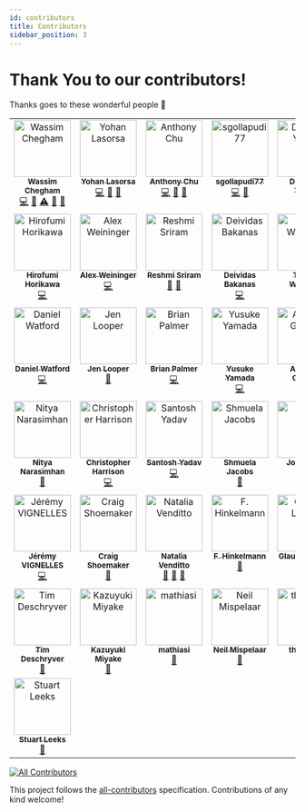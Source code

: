 ```yaml
---
id: contributors
title: Contributors
sidebar_position: 3
---
```


# Thank You to our contributors!

Thanks goes to these wonderful people 🎉

<!-- ALL-CONTRIBUTORS-LIST:START - Do not remove or modify this section -->
<!-- prettier-ignore-start -->
<!-- markdownlint-disable -->
<table>
  <tbody>
    <tr>
      <td align="center" valign="top" width="16.66%"><a href="https://wassim.dev/"><img src="https://avatars.githubusercontent.com/u/1699357?v=4?s=100" width="100px;" alt="Wassim Chegham"/><br /><sub><b>Wassim Chegham</b></sub></a><br /><a href="https://github.com/Azure/static-web-apps-cli/commits?author=manekinekko" title="Code">💻</a> <a href="#maintenance-manekinekko" title="Maintenance">🚧</a> <a href="https://github.com/Azure/static-web-apps-cli/commits?author=manekinekko" title="Tests">⚠️</a> <a href="https://github.com/Azure/static-web-apps-cli/pulls?q=is%3Apr+reviewed-by%3Amanekinekko" title="Reviewed Pull Requests">👀</a> <a href="#tool-manekinekko" title="Tools">🔧</a></td>
      <td align="center" valign="top" width="16.66%"><a href="https://github.com/sinedied"><img src="https://avatars.githubusercontent.com/u/593151?v=4?s=100" width="100px;" alt="Yohan Lasorsa"/><br /><sub><b>Yohan Lasorsa</b></sub></a><br /><a href="https://github.com/Azure/static-web-apps-cli/commits?author=sinedied" title="Code">💻</a> <a href="https://github.com/Azure/static-web-apps-cli/commits?author=sinedied" title="Documentation">📖</a> <a href="https://github.com/Azure/static-web-apps-cli/pulls?q=is%3Apr+reviewed-by%3Asinedied" title="Reviewed Pull Requests">👀</a></td>
      <td align="center" valign="top" width="16.66%"><a href="https://anthonychu.ca/"><img src="https://avatars.githubusercontent.com/u/3982077?v=4?s=100" width="100px;" alt="Anthony Chu"/><br /><sub><b>Anthony Chu</b></sub></a><br /><a href="https://github.com/Azure/static-web-apps-cli/commits?author=anthonychu" title="Code">💻</a> <a href="#projectManagement-anthonychu" title="Project Management">📆</a> <a href="https://github.com/Azure/static-web-apps-cli/commits?author=anthonychu" title="Documentation">📖</a></td>
      <td align="center" valign="top" width="16.66%"><a href="https://github.com/sgollapudi77"><img src="https://avatars.githubusercontent.com/u/85578033?v=4?s=100" width="100px;" alt="sgollapudi77"/><br /><sub><b>sgollapudi77</b></sub></a><br /><a href="https://github.com/Azure/static-web-apps-cli/commits?author=sgollapudi77" title="Code">💻</a> <a href="#maintenance-sgollapudi77" title="Maintenance">🚧</a></td>
      <td align="center" valign="top" width="16.66%"><a href="https://devansuyadav.live/"><img src="https://avatars.githubusercontent.com/u/62554685?v=4?s=100" width="100px;" alt="Devansu Yadav"/><br /><sub><b>Devansu Yadav</b></sub></a><br /><a href="https://github.com/Azure/static-web-apps-cli/commits?author=Devansu-Yadav" title="Code">💻</a></td>
      <td align="center" valign="top" width="16.66%"><a href="https://www.aaron-powell.com/"><img src="https://avatars.githubusercontent.com/u/434140?v=4?s=100" width="100px;" alt="Aaron Powell"/><br /><sub><b>Aaron Powell</b></sub></a><br /><a href="https://github.com/Azure/static-web-apps-cli/commits?author=aaronpowell" title="Code">💻</a></td>
    </tr>
    <tr>
      <td align="center" valign="top" width="16.66%"><a href="https://github.com/horihiro"><img src="https://avatars.githubusercontent.com/u/4566555?v=4?s=100" width="100px;" alt="Hirofumi Horikawa"/><br /><sub><b>Hirofumi Horikawa</b></sub></a><br /><a href="https://github.com/Azure/static-web-apps-cli/commits?author=horihiro" title="Code">💻</a></td>
      <td align="center" valign="top" width="16.66%"><a href="https://github.com/alexweininger"><img src="https://avatars.githubusercontent.com/u/12476526?v=4?s=100" width="100px;" alt="Alex Weininger"/><br /><sub><b>Alex Weininger</b></sub></a><br /><a href="https://github.com/Azure/static-web-apps-cli/commits?author=alexweininger" title="Code">💻</a></td>
      <td align="center" valign="top" width="16.66%"><a href="https://github.com/Reshmi-Sriram"><img src="https://avatars.githubusercontent.com/u/85954235?v=4?s=100" width="100px;" alt="Reshmi Sriram"/><br /><sub><b>Reshmi Sriram</b></sub></a><br /><a href="https://github.com/Azure/static-web-apps-cli/commits?author=Reshmi-Sriram" title="Documentation">📖</a> <a href="#projectManagement-Reshmi-Sriram" title="Project Management">📆</a></td>
      <td align="center" valign="top" width="16.66%"><a href="https://bakanas.lt/"><img src="https://avatars.githubusercontent.com/u/13733045?v=4?s=100" width="100px;" alt="Deividas Bakanas"/><br /><sub><b>Deividas Bakanas</b></sub></a><br /><a href="https://github.com/Azure/static-web-apps-cli/commits?author=DeividasBakanas" title="Code">💻</a></td>
      <td align="center" valign="top" width="16.66%"><a href="http://tush.wordpress.com/"><img src="https://avatars.githubusercontent.com/u/153876?v=4?s=100" width="100px;" alt="Tushar Wadekar"/><br /><sub><b>Tushar Wadekar</b></sub></a><br /><a href="https://github.com/Azure/static-web-apps-cli/commits?author=tush" title="Code">💻</a></td>
      <td align="center" valign="top" width="16.66%"><a href="http://jameschambers.com/"><img src="https://avatars.githubusercontent.com/u/1197383?v=4?s=100" width="100px;" alt="James Chambers"/><br /><sub><b>James Chambers</b></sub></a><br /><a href="https://github.com/Azure/static-web-apps-cli/commits?author=MisterJames" title="Documentation">📖</a></td>
    </tr>
    <tr>
      <td align="center" valign="top" width="16.66%"><a href="https://www.watfordconsulting.com/"><img src="https://avatars.githubusercontent.com/u/5949502?v=4?s=100" width="100px;" alt="Daniel Watford"/><br /><sub><b>Daniel Watford</b></sub></a><br /><a href="https://github.com/Azure/static-web-apps-cli/commits?author=danwatford" title="Code">💻</a></td>
      <td align="center" valign="top" width="16.66%"><a href="http://www.jenlooper.com/"><img src="https://avatars.githubusercontent.com/u/1450004?v=4?s=100" width="100px;" alt="Jen Looper"/><br /><sub><b>Jen Looper</b></sub></a><br /><a href="https://github.com/Azure/static-web-apps-cli/commits?author=jlooper" title="Documentation">📖</a></td>
      <td align="center" valign="top" width="16.66%"><a href="http://codekitchen.net/"><img src="https://avatars.githubusercontent.com/u/52172?v=4?s=100" width="100px;" alt="Brian Palmer"/><br /><sub><b>Brian Palmer</b></sub></a><br /><a href="https://github.com/Azure/static-web-apps-cli/commits?author=codekitchen" title="Code">💻</a></td>
      <td align="center" valign="top" width="16.66%"><a href="http://teitoku-window.hatenablog.com/"><img src="https://avatars.githubusercontent.com/u/1955233?v=4?s=100" width="100px;" alt="Yusuke Yamada"/><br /><sub><b>Yusuke Yamada</b></sub></a><br /><a href="https://github.com/Azure/static-web-apps-cli/commits?author=yamachu" title="Code">💻</a></td>
      <td align="center" valign="top" width="16.66%"><a href="https://github.com/garand"><img src="https://avatars.githubusercontent.com/u/82437?v=4?s=100" width="100px;" alt="Anthony Garand"/><br /><sub><b>Anthony Garand</b></sub></a><br /><a href="https://github.com/Azure/static-web-apps-cli/commits?author=garand" title="Code">💻</a></td>
      <td align="center" valign="top" width="16.66%"><a href="https://github.com/simonaco"><img src="https://avatars.githubusercontent.com/u/1573904?v=4?s=100" width="100px;" alt="Simona Cotin"/><br /><sub><b>Simona Cotin</b></sub></a><br /><a href="https://github.com/Azure/static-web-apps-cli/commits?author=simonaco" title="Documentation">📖</a></td>
    </tr>
    <tr>
      <td align="center" valign="top" width="16.66%"><a href="http://www.linkedin.com/in/nityan"><img src="https://avatars.githubusercontent.com/u/279083?v=4?s=100" width="100px;" alt="Nitya Narasimhan"/><br /><sub><b>Nitya Narasimhan</b></sub></a><br /><a href="https://github.com/Azure/static-web-apps-cli/commits?author=nitya" title="Documentation">📖</a></td>
      <td align="center" valign="top" width="16.66%"><a href="https://github.com/GeekTrainer"><img src="https://avatars.githubusercontent.com/u/6109729?v=4?s=100" width="100px;" alt="Christopher Harrison"/><br /><sub><b>Christopher Harrison</b></sub></a><br /><a href="https://github.com/Azure/static-web-apps-cli/commits?author=GeekTrainer" title="Code">💻</a></td>
      <td align="center" valign="top" width="16.66%"><a href="https://www.santoshyadav.dev/"><img src="https://avatars.githubusercontent.com/u/11923975?v=4?s=100" width="100px;" alt="Santosh Yadav"/><br /><sub><b>Santosh Yadav</b></sub></a><br /><a href="https://github.com/Azure/static-web-apps-cli/commits?author=santoshyadavdev" title="Code">💻</a></td>
      <td align="center" valign="top" width="16.66%"><a href="https://github.com/shmool"><img src="https://avatars.githubusercontent.com/u/4953875?v=4?s=100" width="100px;" alt="Shmuela Jacobs"/><br /><sub><b>Shmuela Jacobs</b></sub></a><br /><a href="https://github.com/Azure/static-web-apps-cli/commits?author=shmool" title="Documentation">📖</a></td>
      <td align="center" valign="top" width="16.66%"><a href="http://johnpapa.net/"><img src="https://avatars.githubusercontent.com/u/1202528?v=4?s=100" width="100px;" alt="John Papa"/><br /><sub><b>John Papa</b></sub></a><br /><a href="https://github.com/Azure/static-web-apps-cli/commits?author=johnpapa" title="Documentation">📖</a></td>
      <td align="center" valign="top" width="16.66%"><a href="https://github.com/danielgary"><img src="https://avatars.githubusercontent.com/u/5438098?v=4?s=100" width="100px;" alt="Daniel Gary"/><br /><sub><b>Daniel Gary</b></sub></a><br /><a href="https://github.com/Azure/static-web-apps-cli/commits?author=danielgary" title="Code">💻</a></td>
    </tr>
    <tr>
      <td align="center" valign="top" width="16.66%"><a href="https://github.com/jeremyVignelles"><img src="https://avatars.githubusercontent.com/u/3399355?v=4?s=100" width="100px;" alt="Jérémy VIGNELLES"/><br /><sub><b>Jérémy VIGNELLES</b></sub></a><br /><a href="https://github.com/Azure/static-web-apps-cli/commits?author=jeremyVignelles" title="Code">💻</a></td>
      <td align="center" valign="top" width="16.66%"><a href="http://craigshoemaker.io/"><img src="https://avatars.githubusercontent.com/u/127797?v=4?s=100" width="100px;" alt="Craig Shoemaker"/><br /><sub><b>Craig Shoemaker</b></sub></a><br /><a href="https://github.com/Azure/static-web-apps-cli/commits?author=craigshoemaker" title="Documentation">📖</a></td>
      <td align="center" valign="top" width="16.66%"><a href="https://github.com/anfibiacreativa"><img src="https://avatars.githubusercontent.com/u/4014025?v=4?s=100" width="100px;" alt="Natalia Venditto"/><br /><sub><b>Natalia Venditto</b></sub></a><br /><a href="#research-anfibiacreativa" title="Research">🔬</a> <a href="#userTesting-anfibiacreativa" title="User Testing">📓</a> <a href="https://github.com/Azure/static-web-apps-cli/commits?author=anfibiacreativa" title="Documentation">📖</a></td>
      <td align="center" valign="top" width="16.66%"><a href="https://fhinkel.rocks/"><img src="https://avatars.githubusercontent.com/u/101553?v=4?s=100" width="100px;" alt="F. Hinkelmann"/><br /><sub><b>F. Hinkelmann</b></sub></a><br /><a href="#userTesting-fhinkel" title="User Testing">📓</a></td>
      <td align="center" valign="top" width="16.66%"><a href="https://github.com/glaucia86"><img src="https://avatars.githubusercontent.com/u/1631477?v=4?s=100" width="100px;" alt="Glaucia Lemos"/><br /><sub><b>Glaucia Lemos</b></sub></a><br /><a href="#userTesting-glaucia86" title="User Testing">📓</a></td>
      <td align="center" valign="top" width="16.66%"><a href="https://github.com/SIkebe"><img src="https://avatars.githubusercontent.com/u/17608272?v=4?s=100" width="100px;" alt="SIkebe"/><br /><sub><b>SIkebe</b></sub></a><br /><a href="https://github.com/Azure/static-web-apps-cli/commits?author=SIkebe" title="Documentation">📖</a></td>
    </tr>
    <tr>
      <td align="center" valign="top" width="16.66%"><a href="http://timdeschryver.dev"><img src="https://avatars.githubusercontent.com/u/28659384?v=4?s=100" width="100px;" alt="Tim Deschryver"/><br /><sub><b>Tim Deschryver</b></sub></a><br /><a href="https://github.com/Azure/static-web-apps-cli/commits?author=timdeschryver" title="Documentation">📖</a></td>
      <td align="center" valign="top" width="16.66%"><a href="https://k-miyake.github.io/blog/"><img src="https://avatars.githubusercontent.com/u/1104403?v=4?s=100" width="100px;" alt="Kazuyuki Miyake"/><br /><sub><b>Kazuyuki Miyake</b></sub></a><br /><a href="https://github.com/Azure/static-web-apps-cli/commits?author=k-miyake" title="Documentation">📖</a></td>
      <td align="center" valign="top" width="16.66%"><a href="https://github.com/mathiasi"><img src="https://avatars.githubusercontent.com/u/2315801?v=4?s=100" width="100px;" alt="mathiasi"/><br /><sub><b>mathiasi</b></sub></a><br /><a href="https://github.com/Azure/static-web-apps-cli/commits?author=mathiasi" title="Documentation">📖</a></td>
      <td align="center" valign="top" width="16.66%"><a href="https://github.com/neilmispelaar"><img src="https://avatars.githubusercontent.com/u/9325038?v=4?s=100" width="100px;" alt="Neil Mispelaar"/><br /><sub><b>Neil Mispelaar</b></sub></a><br /><a href="https://github.com/Azure/static-web-apps-cli/commits?author=neilmispelaar" title="Documentation">📖</a></td>
      <td align="center" valign="top" width="16.66%"><a href="https://github.com/thsackos"><img src="https://avatars.githubusercontent.com/u/47867435?v=4?s=100" width="100px;" alt="thsackos"/><br /><sub><b>thsackos</b></sub></a><br /><a href="https://github.com/Azure/static-web-apps-cli/commits?author=thsackos" title="Code">💻</a></td>
      <td align="center" valign="top" width="16.66%"><a href="https://github.com/rupareddy5-21"><img src="https://avatars.githubusercontent.com/u/85722799?v=4?s=100" width="100px;" alt="Rupa Reddy"/><br /><sub><b>Rupa Reddy</b></sub></a><br /><a href="https://github.com/Azure/static-web-apps-cli/commits?author=rupareddy5-21" title="Code">💻</a></td>
    </tr>
    <tr>
      <td align="center" valign="top" width="16.66%"><a href="https://stuartleeks.com"><img src="https://avatars.githubusercontent.com/u/1824461?v=4?s=100" width="100px;" alt="Stuart Leeks"/><br /><sub><b>Stuart Leeks</b></sub></a><br /><a href="https://github.com/Azure/static-web-apps-cli/commits?author=stuartleeks" title="Documentation">📖</a></td>
    </tr>
  </tbody>
</table>

<!-- markdownlint-restore -->
<!-- prettier-ignore-end -->

<!-- ALL-CONTRIBUTORS-LIST:END -->

<!-- ALL-CONTRIBUTORS-BADGE:START - Do not remove or modify this section -->
[![All Contributors](https://img.shields.io/badge/all_contributors-37-orange.svg?style=flat-square)](#contributors-)
<!-- ALL-CONTRIBUTORS-BADGE:END -->

This project follows the [all-contributors](https://github.com/all-contributors/all-contributors) specification. Contributions of any kind welcome!
